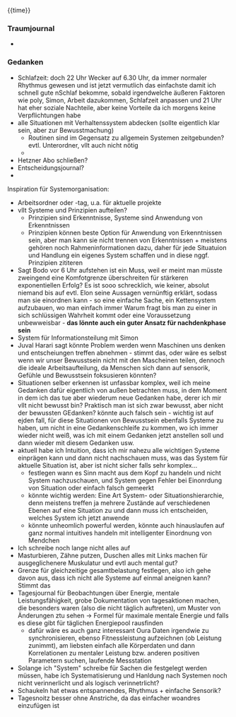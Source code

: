 {{time}}

### Traumjournal
- 
### Gedanken
- Schlafzeit: doch 22 Uhr Wecker auf 6.30 Uhr, da immer normaler Rhythmus gewesen und ist jetzt vermutlich das einfachste damit ich schnell gute nSchlaf bekomme, sobald irgendwelche äußeren Faktoren wie poly, Simon, Arbeit dazukommen, Schlafzeit anpassen und 21 Uhr hat eher soziale Nachteile, aber keine Vorteile da ich morgens keine Verpflichtungen habe
- alle Situationen mit Verhaltenssystem abdecken (sollte eigentlich klar sein, aber zur Bewusstmachung)
	- Routinen sind im Gegensatz zu allgemein Systemen zeitgebunden? evtl. Unterordner, vllt auch nicht nötig
	- 
- Hetzner Abo schließen?
- Entscheidungsjournal?
- 
Inspiration für Systemorganisation:
- Arbeitsordner oder -tag, u.a. für aktuelle projekte
- vllt Systeme und Prinzipien aufteilen?
	- Prinzipien sind Erkenntnisse, Systeme sind Anwendung von Erkenntnissen
	- Prinzipien können beste Option für Anwendung von Erkenntnissen sein, aber man kann sie nicht trennen von Erkenntnissen + meistens gehören noch Rahmeninformationen dazu, daher für jede Situatuion und Handlung ein eigenes System schaffen und in diese nggf. Prinzipien zititeren
- Sagt Bodo vor 6 Uhr aufstehen ist ein Muss, weil er meint man müsste zweingend eine Komfotgrenze überschreiten für stärkeren exponentiellen Erfolg? Es ist sooo schrecklich, wie keiner, absolut niemand bis auf evtl. Elon seine Aussagen vernünftig erklärt, sodass man sie einordnen kann - so eine einfache Sache, ein Kettensystem aufzubauen, wo man einfach immer Warum fragt bis man zu einer in sich schlüssigen Wahrheit kommt oder eine Voraussetzung unbewweisbar - **das lönnte auch ein guter Ansatz für nachdenkphase sein**
- System für Informationsteilung mit Simon
- Juval Harari sagt könnte Problem werden wenn Maschinen uns denken und entscheiungen treffen abnehmen - stimmt das, oder wäre es selbst wenn wir unser Bewusstsein nicht mit den Mascheinen teilen, dennoch die ideale Arbeitsaufteilung, da Menschen sich dann auf sensorik, Gefühle und Bewusstsein foksusieren könnten?
- Situationen selber erkennen ist unfassbar komplex, weil ich meine Gedanken dafür eigentlich von außen betrachten muss, in dem Moment in dem ich das tue aber wiederum neue Gedanken habe, derer ich mir vllt nicht bewusst bin? Praktisch man ist sich zwar bewusst, aber nicht der bewussten GEdanken? könnte auch falsch sein - wichtig ist auf ejden fall, für diese Situationen von Bewusstsein ebenfalls Systeme zu haben, um nicht in eine Gedankenschleife zu kommen, wo ich immer wieder nicht weiß, was ich mit einem Gedanken jetzt anstellen soll und dann wieder mit diesem Gedanken usw.
- aktuell habe ich Intuition, dass ich mir nahezu alle wichtigen Systeme einprägen kann und dann nicht nachschauen muss, was das System für aktuelle Situation ist, aber ist nicht sicher falls sehr komplex...
	- festlegen wann es Sinn macht aus dem Kopf zu handeln und nicht System nachzuschauen, und System gegen Fehler bei Einonrdung von Situation oder einfach falsch gemeerkt
	- könnte wichtig werden: Eine Art System- oder Situationshierarchie, denn meistens treffen ja mehrere Zustände auf verschiedenen Ebenen auf eine Situation zu und dann muss ich entscheiden, welches System ich jetzt anwende
	- könnte unheomlich powerful werden, könnte auch hinauslaufen auf ganz normal intuitives handeln mit intelligenter Einordnung von Mendchen
- Ich schreibe noch lange nicht alles auf
- Masturbieren, Zähne putzen, Duschen alles mit Links machen für ausgeglichenere Muskulatur und evtl auch mental gut?
- Grenze für gleichzeitige gesamtbelastung festlegen, also ich gehe davon aus, dass ich nicht alle Systeme auf einmal aneignen kann? Stimmt das
- Tagesjournal für Beobachtungen über Energie, mentale Leistungsfähigkeit, grobe Dokumentation von tagesaktionen machen, die besonders waren (also die nicht täglich auftreten), um Muster von Änderungen ztu sehen -> Formel für maximale mentale Energie und falls es diese gibt für täglichen Energiepool rausfinden
	- dafür wäre es auch ganz interessant Oura Daten irgendwie zu synchronisieren, ebenso Fitnessleistung aufzeichnen (ob Leistung zunimmt), am liebsten einfach alle Körperdaten und dann Korrelationen zu mentaler Leistung bzw. anderen positiven Parametern suchen, laufende Messstation
- Solange ich "System" schreibe für Sachen die festgelegt werden müssen, habe ich Systematisierung und Hanldung nach Systemen noch nicht verinnerlicht und als logisch verinnetrlicht?
- Schaukeln hat etwas entspannendes, Rhythmus + einfache Sensorik?
- Tagesnoitz  besser ohne Anstriche, da das einfacher woandres einzufügen ist

